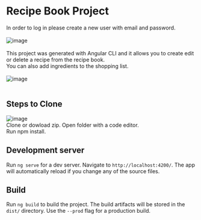 # Recipe Book Project


In order to log in please create a new user with email and password.
<br><br>
![image](https://user-images.githubusercontent.com/42411943/175343915-6e261b4f-2076-4024-b2fe-7cfe366061f6.png)<br><br>
This project was generated with Angular CLI and it allows you to create edit or delete a recipe from the recipe book. <br> You can also add ingredients to the shopping list.<br><br>
![image](https://user-images.githubusercontent.com/42411943/175340061-80626dda-266b-4f34-82b8-86209c9b0d52.png)
<br><br>
## Steps to Clone
![image](https://user-images.githubusercontent.com/42411943/175340879-b9749d03-c1dd-45b7-8a83-5c569359e56d.png)
<br>
Clone or dowload zip. Open folder with a code editor.<br>
Run npm install. 
## Development server
Run `ng serve` for a dev server. Navigate to `http://localhost:4200/`. The app will automatically reload if you change any of the source files.
## Build
Run `ng build` to build the project. The build artifacts will be stored in the `dist/` directory. Use the `--prod` flag for a production build.

